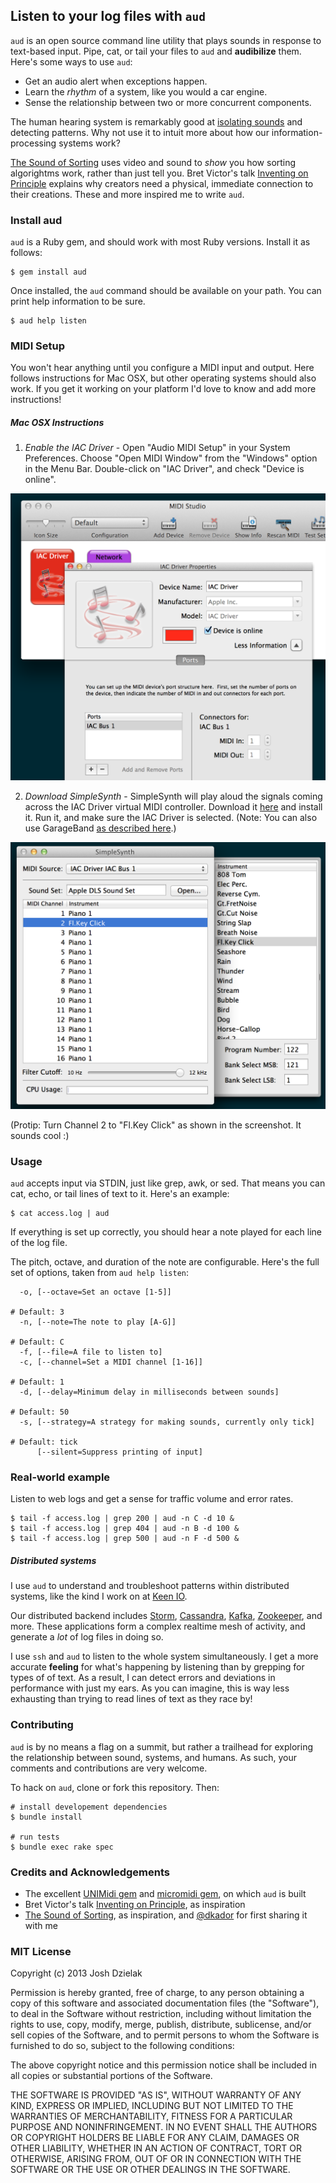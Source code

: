 ## Listen to your log files with `aud`

`aud` is an open source command line utility that plays sounds in response to text-based input. Pipe, cat, or tail your files to `aud` and **audibilize** them. Here's some ways to use `aud`:

+ Get an audio alert when exceptions happen.
+ Learn the *rhythm* of a system, like you would a car engine.
+ Sense the relationship between two or more concurrent components.

The human hearing system is remarkably good at [isolating sounds](http://physicsworld.com/cws/article/news/2013/jan/31/human-hearing-is-highly-nonlinear) and detecting patterns. Why not use it
to intuit more about how our information-processing systems work?

[The Sound of Sorting](http://panthema.net/2013/sound-of-sorting) uses video and sound to *show* you how sorting algorightms work, rather than just tell you. Bret Victor's talk [Inventing on Principle](http://vimeo.com/36579366) explains why creators need a physical, immediate connection to their creations. These and more inspired me to write `aud`.

### Install aud

`aud` is a Ruby gem, and should work with most Ruby versions. Install it as follows:

```
$ gem install aud
```

Once installed, the `aud` command should be available on your path. You can print help information to be sure.

```
$ aud help listen
```

### MIDI Setup

You won't hear anything until you configure a MIDI input and output. Here follows instructions for Mac OSX, but other operating systems should also work. If you get it working on your platform I'd love to know and add more instructions!

##### Mac OSX Instructions

1) *Enable the IAC Driver* - Open "Audio MIDI Setup" in your System Preferences. Choose "Open MIDI Window" from the "Windows" option in the Menu Bar. Double-click on "IAC Driver", and check "Device is online".

<img src="/images/audio_midi_setup.png" alt="Audio MIDI Setup">

2) *Download SimpleSynth* - SimpleSynth will play aloud the signals coming across the IAC Driver virtual MIDI controller. Download it [here](http://notahat.com/simplesynth/) and install it. Run it, and make sure the IAC Driver is selected. (Note: You can also use GarageBand [as described here](http://tx81z.blogspot.com/2011/06/osx-unimidi-and-midi-patch-bay.html).)

<img src="/images/simple_synth.png" alt="SimpleSynth">

(Protip: Turn Channel 2 to "Fl.Key Click" as shown in the screenshot. It sounds cool :)

### Usage

`aud` accepts input via STDIN, just like grep, awk, or sed. That means you can cat, echo, or tail lines of text to it. Here's an example:

```
$ cat access.log | aud
```

If everything is set up correctly, you should hear a note played for each line of the log file.

The pitch, octave, and duration of the note are configurable. Here's the full set of options, taken from `aud help listen`:

```
  -o, [--octave=Set an octave [1-5]]
                                                                      # Default: 3
  -n, [--note=The note to play [A-G]]
                                                                      # Default: C
  -f, [--file=A file to listen to]
  -c, [--channel=Set a MIDI channel [1-16]]
                                                                      # Default: 1
  -d, [--delay=Minimum delay in milliseconds between sounds]
                                                                      # Default: 50
  -s, [--strategy=A strategy for making sounds, currently only tick]
                                                                      # Default: tick
      [--silent=Suppress printing of input]
```

### Real-world example

Listen to web logs and get a sense for traffic volume and error rates.

```
$ tail -f access.log | grep 200 | aud -n C -d 10 &
$ tail -f access.log | grep 404 | aud -n B -d 100 &
$ tail -f access.log | grep 500 | aud -n F -d 500 &

```

##### Distributed systems

I use `aud` to understand and troubleshoot patterns within distributed systems, like the kind I work on at [Keen IO](https://keen.io).

Our distributed backend includes [Storm](http://storm-project.net/), [Cassandra](http://cassandra.apache.org/), [Kafka](https://kafka.apache.org/), [Zookeeper](http://zookeeper.apache.org/), and more. These applications form a complex realtime mesh of activity, and generate a *lot* of log files in doing so.

I use `ssh` and `aud` to listen to the whole system simultaneously. I get a more accurate **feeling** for what's happening by listening than by grepping for types of of text. As a result, I can detect errors and deviations in performance with just my ears. As you can imagine, this is way less exhausting than trying to read lines of text as they race by!

### Contributing

`aud` is by no means a flag on a summit, but rather a trailhead for exploring the relationship between sound, systems, and humans. As such, your comments and contributions are very welcome.

To hack on `aud`, clone or fork this repository. Then:

```
# install developement dependencies
$ bundle install

# run tests
$ bundle exec rake spec
```

### Credits and Acknowledgements

+ The excellent [UNIMidi gem](https://github.com/arirusso/unimidi) and [micromidi gem](https://github.com/arirusso/micromidi), on which `aud` is built
+ Bret Victor's talk [Inventing on Principle](http://vimeo.com/36579366), as inspiration
+ [The Sound of Sorting](http://panthema.net/2013/sound-of-sorting), as inspiration, and [@dkador](https://github.com/dkador) for first sharing it with me

### MIT License

Copyright (c) 2013 Josh Dzielak

Permission is hereby granted, free of charge, to any person obtaining
a copy of this software and associated documentation files (the
"Software"), to deal in the Software without restriction, including
without limitation the rights to use, copy, modify, merge, publish,
distribute, sublicense, and/or sell copies of the Software, and to
permit persons to whom the Software is furnished to do so, subject to
the following conditions:

The above copyright notice and this permission notice shall be
included in all copies or substantial portions of the Software.

THE SOFTWARE IS PROVIDED "AS IS", WITHOUT WARRANTY OF ANY KIND,
EXPRESS OR IMPLIED, INCLUDING BUT NOT LIMITED TO THE WARRANTIES OF
MERCHANTABILITY, FITNESS FOR A PARTICULAR PURPOSE AND
NONINFRINGEMENT. IN NO EVENT SHALL THE AUTHORS OR COPYRIGHT HOLDERS BE
LIABLE FOR ANY CLAIM, DAMAGES OR OTHER LIABILITY, WHETHER IN AN ACTION
OF CONTRACT, TORT OR OTHERWISE, ARISING FROM, OUT OF OR IN CONNECTION
WITH THE SOFTWARE OR THE USE OR OTHER DEALINGS IN THE SOFTWARE.

